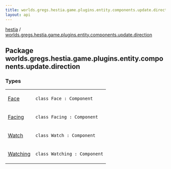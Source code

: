 ```yaml
---
title: worlds.gregs.hestia.game.plugins.entity.components.update.direction - hestia
layout: api
---
```


<div class='api-docs-breadcrumbs'><a href="../index.html">hestia</a> / <a href="./index.html">worlds.gregs.hestia.game.plugins.entity.components.update.direction</a></div>

## Package worlds.gregs.hestia.game.plugins.entity.components.update.direction

### Types

<table class="api-docs-table">
<tbody>
<tr>
<td markdown="1">

<a href="-face/index.html">Face</a>


</td>
<td markdown="1">
<div class="signature"><code><span class="keyword">class </span><span class="identifier">Face</span>&nbsp;<span class="symbol">:</span>&nbsp;<span class="identifier">Component</span></code></div>

</td>
</tr>
<tr>
<td markdown="1">

<a href="-facing/index.html">Facing</a>


</td>
<td markdown="1">
<div class="signature"><code><span class="keyword">class </span><span class="identifier">Facing</span>&nbsp;<span class="symbol">:</span>&nbsp;<span class="identifier">Component</span></code></div>

</td>
</tr>
<tr>
<td markdown="1">

<a href="-watch/index.html">Watch</a>


</td>
<td markdown="1">
<div class="signature"><code><span class="keyword">class </span><span class="identifier">Watch</span>&nbsp;<span class="symbol">:</span>&nbsp;<span class="identifier">Component</span></code></div>

</td>
</tr>
<tr>
<td markdown="1">

<a href="-watching/index.html">Watching</a>


</td>
<td markdown="1">
<div class="signature"><code><span class="keyword">class </span><span class="identifier">Watching</span>&nbsp;<span class="symbol">:</span>&nbsp;<span class="identifier">Component</span></code></div>

</td>
</tr>
</tbody>
</table>
